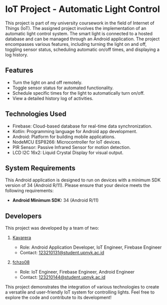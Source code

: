 # IoT Project - Automatic Light Control

This project is part of my university coursework in the field of Internet of Things (IoT). The assigned project involves the implementation of an automatic light control system. The smart light is connected to a hosted database and can be managed through an Android application. The project encompasses various features, including turning the light on and off, toggling sensor status, scheduling automatic on/off times, and displaying a log history.

## Features

- Turn the light on and off remotely.
- Toggle sensor status for automated functionality.
- Schedule specific times for the light to automatically turn on/off.
- View a detailed history log of activities.

## Technologies Used

- Firebase: Cloud-based database for real-time data synchronization.
- Kotlin: Programming language for Android app development.
- Android: Platform for building mobile applications.
- NodeMCU ESP8266: Microcontroller for IoT devices.
- PIR Sensor: Passive Infrared Sensor for motion detection.
- LCD I2C 16x2: Liquid Crystal Display for visual output.

## System Requirements

This Android application is designed to run on devices with a minimum SDK version of 34 (Android R/11). Please ensure that your device meets the following requirements:

- **Android Minimum SDK:** 34 (Android R/11)

## Developers

This project was developed by a team of two:

1. [Kavarera](https://github.com/Kavarera)
   - Role: Android Application Developer, IoT Engineer, Firebase Engineer
   - Contact: 123210131@student.upnyk.ac.id

2. [fchzo08](https://github.com/fchzo08)
   - Role: IoT Engineer, Firebase Engineer, Android Engineer
   - Contact: 123210144@student.upnyk.ac.id

This project demonstrates the integration of various technologies to create a versatile and user-friendly IoT system for controlling lights. Feel free to explore the code and contribute to its development!

